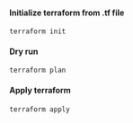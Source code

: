 #### Initialize terraform from .tf file

`terraform init`

#### Dry run

`terraform plan`

#### Apply terraform 

`terraform apply`